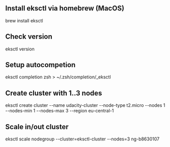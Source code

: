 ## Install eksctl via homebrew (MacOS)
brew install eksctl

## Check version 
eksctl version

## Setup autocompetion
eksctl completion zsh > ~/.zsh/completion/_eksctl

## Create cluster with 1..3 nodes 
eksctl create cluster --name udacity-cluster --node-type t2.micro --nodes 1 --nodes-min 1 --nodes-max 3 --region eu-central-1

## Scale in/out cluster
eksctl scale nodegroup --cluster=eksctl-cluster --nodes=3 ng-b8630107
